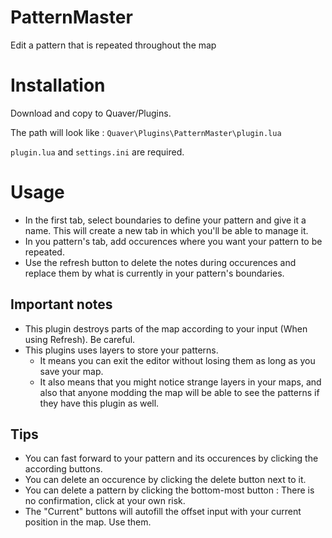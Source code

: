 # PatternMaster

Edit a pattern that is repeated throughout the map

# Installation

Download and copy to Quaver/Plugins.

The path will look like : `Quaver\Plugins\PatternMaster\plugin.lua`

`plugin.lua` and `settings.ini` are required.

# Usage

- In the first tab, select boundaries to define your pattern and give it a name. This will create a new tab in which you'll be able to manage it.
- In you pattern's tab, add occurences where you want your pattern to be repeated.
- Use the refresh button to delete the notes during occurences and replace them by what is currently in your pattern's boundaries.

## Important notes

- This plugin destroys parts of the map according to your input (When using Refresh). Be careful.
- This plugins uses layers to store your patterns. 
    - It means you can exit the editor without losing them as long as you save your map. 
    - It also means that you might notice strange layers in your maps, and also that anyone modding the map will be able to see the patterns if they have this plugin as well.

## Tips

- You can fast forward to your pattern and its occurences by clicking the according buttons.
- You can delete an occurence by clicking the delete button next to it.
- You can delete a pattern by clicking the bottom-most button : There is no confirmation, click at your own risk.
- The "Current" buttons will autofill the offset input with your current position in the map. Use them.